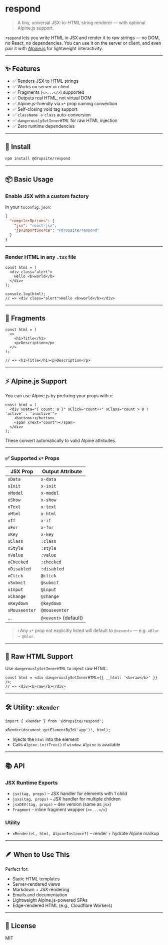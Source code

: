 # respond

> A tiny, universal JSX-to-HTML string renderer — with optional Alpine.js support.

`respond` lets you write HTML in JSX and render it to raw strings — no DOM, no React, no dependencies. You can use it on the server or client, and even pair it with [Alpine.js](https://alpinejs.dev/) for lightweight interactivity.

---

## ✨ Features

- ✅ Renders JSX to HTML strings
- ✅ Works on server or client
- ✅ Fragments (`<>...</>`) supported
- ✅ Outputs real HTML, not virtual DOM
- ✅ Alpine.js-friendly via `x*` prop naming convention
- ✅ Self-closing void tag support
- ✅ `className` → `class` auto-conversion
- ✅ `dangerouslySetInnerHTML` for raw HTML injection
- ✅ Zero runtime dependencies

---

## 🚀 Install

```bash
npm install @dropsite/respond
```

---

## 📦 Basic Usage

### Enable JSX with a custom factory

In your `tsconfig.json`:

```json
{
  "compilerOptions": {
    "jsx": "react-jsx",
    "jsxImportSource": "@dropsite/respond"
  }
}
```

---

### Render HTML in any `.tsx` file

```tsx
const html = (
  <div class="alert">
    Hello <b>world</b>
  </div>
);

console.log(html);
// => <div class="alert">Hello <b>world</b></div>
```

---

## 🧩 Fragments

```tsx
const html = (
  <>
    <h1>Title</h1>
    <p>Description</p>
  </>
);

// => <h1>Title</h1><p>Description</p>
```

---

## ⚡ Alpine.js Support

You can use Alpine.js by prefixing your props with `x`:

```tsx
const html = (
  <div xData="{ count: 0 }" xClick="count++" xClass="count > 0 ? 'active' : 'inactive'">
    <button>+</button>
    <span xText="count"></span>
  </div>
);
```

These convert automatically to valid Alpine attributes.

---

### ✅ Supported `x*` Props

| JSX Prop     | Output Attribute   |
|--------------|--------------------|
| `xData`      | `x-data`           |
| `xInit`      | `x-init`           |
| `xModel`     | `x-model`          |
| `xShow`      | `x-show`           |
| `xText`      | `x-text`           |
| `xHtml`      | `x-html`           |
| `xIf`        | `x-if`             |
| `xFor`       | `x-for`            |
| `xKey`       | `x-key`            |
| `xClass`     | `:class`           |
| `xStyle`     | `:style`           |
| `xValue`     | `:value`           |
| `xChecked`   | `:checked`         |
| `xDisabled`  | `:disabled`        |
| `xClick`     | `@click`           |
| `xSubmit`    | `@submit`          |
| `xInput`     | `@input`           |
| `xChange`    | `@change`          |
| `xKeydown`   | `@keydown`         |
| `xMouseenter`| `@mouseenter`      |
| ...          | `@<event>` (default) |

> ℹ️ Any `x*` prop not explicitly listed will default to `@<event>` — e.g. `xBlur → @blur`.

---

## 🧠 Raw HTML Support

Use `dangerouslySetInnerHTML` to inject raw HTML:

```tsx
const html = <div dangerouslySetInnerHTML={{ __html: '<b>raw</b>' }} />;
// => <div><b>raw</b></div>
```

---

## 🛠 Utility: `xRender`

```tsx
import { xRender } from '@dropsite/respond';

xRender(document.getElementById('app')!, html);
```

- Injects the `html` into the element
- Calls `Alpine.initTree()` if `window.Alpine` is available

---

## 📚 API

### JSX Runtime Exports

- `jsx(tag, props)` – JSX handler for elements with 1 child
- `jsxs(tag, props)` – JSX handler for multiple children
- `jsxDEV(tag, props)` – dev version (same as `jsx`)
- `Fragment` – inline fragment wrapper (`<>...</>`)

### Utility

- `xRender(el, html, AlpineInstance?)` – render + hydrate Alpine markup

---

## 🪶 When to Use This

Perfect for:

- Static HTML templates
- Server-rendered views
- Markdown + JSX rendering
- Emails and documentation
- Lightweight Alpine.js-powered SPAs
- Edge-rendered HTML (e.g., Cloudflare Workers)

---

## 📝 License

MIT